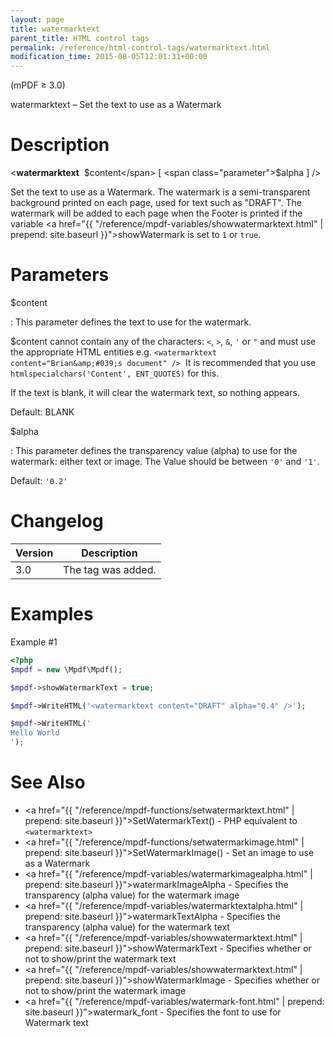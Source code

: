 ```yaml
---
layout: page
title: watermarktext
parent_title: HTML control tags
permalink: /reference/html-control-tags/watermarktext.html
modification_time: 2015-08-05T12:01:31+00:00
---
```


(mPDF &ge; 3.0)

watermarktext – Set the text to use as a Watermark

# Description

&lt;**watermarktext**  <span class="parameter">$content</span> [ <span class="parameter">$alpha</span> ] /&gt;

Set the text to use as a Watermark. The watermark is a semi-transparent background printed on each page, used for text
such as "DRAFT". The watermark will be added to each page when the Footer is printed if the variable
<a href="{{ "/reference/mpdf-variables/showwatermarktext.html" | prepend: site.baseurl }}">showWatermark</a> is set
to `1` or `true`. 

# Parameters

<span class="parameter">$content</span>

: This parameter defines the text to use for the watermark.

  <span class="parameter">$content</span> cannot contain any of the characters: `<`, `>`, `&`, `'` or `"` and must use the
  appropriate HTML entities e.g. `<watermarktext content="Brian&amp;#039;s document" />`  It is recommended that you
  use `htmlspecialchars('Content', ENT_QUOTES)` for this.

  If the text is blank, it will clear the watermark text, so nothing appears.

  Default: <span class="smallblock">BLANK</span>

<span class="parameter">$alpha</span>

: This parameter defines the transparency value (alpha) to use for the watermark: either text or image. The Value should
be between `'0'` and `'1'`.

  Default: `'0.2'`

# Changelog

<table class="table">
<thead>
<tr>
  <th>Version</th>
  <th>Description</th>
</tr>
</thead>
<tbody>
<tr>
  <td>3.0</td>
  <td>The tag was added.</td>
</tr>
</tbody>
</table>

# Examples

Example #1

```php
<?php
$mpdf = new \Mpdf\Mpdf();

$mpdf->showWatermarkText = true;

$mpdf->WriteHTML('<watermarktext content="DRAFT" alpha="0.4" />');

$mpdf->WriteHTML('
Hello World
');

```

# See Also

* <a href="{{ "/reference/mpdf-functions/setwatermarktext.html" | prepend: site.baseurl }}">SetWatermarkText()</a> - PHP equivalent to `<watermarktext>`
* <a href="{{ "/reference/mpdf-functions/setwatermarkimage.html" | prepend: site.baseurl }}">SetWatermarkImage()</a> - Set an image to use as a Watermark
* <a href="{{ "/reference/mpdf-variables/watermarkimagealpha.html" | prepend: site.baseurl }}">watermarkImageAlpha</a> - Specifies the transparency (alpha value) for the watermark image
* <a href="{{ "/reference/mpdf-variables/watermarktextalpha.html" | prepend: site.baseurl }}">watermarkTextAlpha</a> - Specifies the transparency (alpha value) for the watermark text
* <a href="{{ "/reference/mpdf-variables/showwatermarktext.html" | prepend: site.baseurl }}">showWatermarkText</a> - Specifies whether or not to show/print the watermark text
* <a href="{{ "/reference/mpdf-variables/showwatermarktext.html" | prepend: site.baseurl }}">showWatermarkImage</a> - Specifies whether or not to show/print the watermark image
* <a href="{{ "/reference/mpdf-variables/watermark-font.html" | prepend: site.baseurl }}">watermark_font</a> - Specifies the font to use for Watermark text

